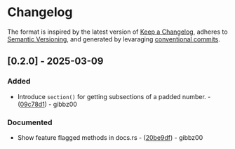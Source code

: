 # Changelog

The format is inspired by the latest version of [Keep a Changelog](https://keepachangelog.com/en), adheres to [Semantic Versioning](https://semver.org/spec/v2.0.0.html), and generated by levaraging [conventional commits](https://www.conventionalcommits.org/).

## [0.2.0] - 2025-03-09

### Added

- Introduce `section()` for getting subsections of a padded number. - ([09c78d1](https://github.com/gibbz00/padded-number/commit/09c78d1d6a829d45ba20d1e3329935b33d684af4)) - gibbz00

### Documented

- Show feature flagged methods in docs.rs - ([20be9df](https://github.com/gibbz00/padded-number/commit/20be9dfa4b0770bef58e0d46d9c352e3863ab066)) - gibbz00
